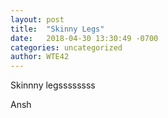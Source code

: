 ```yaml
---
layout: post
title:  "Skinny Legs"
date:   2018-04-30 13:30:49 -0700
categories: uncategorized
author: WTE42
---
```


Skinnny legssssssss

Ansh
